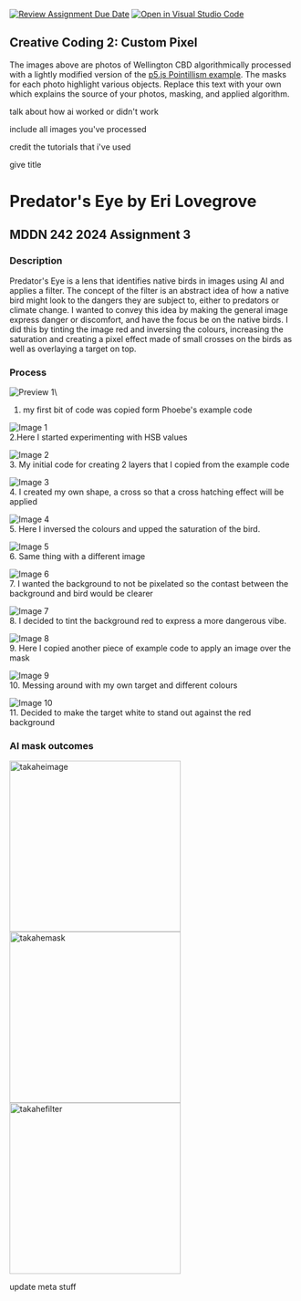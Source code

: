 [![Review Assignment Due Date](https://classroom.github.com/assets/deadline-readme-button-24ddc0f5d75046c5622901739e7c5dd533143b0c8e959d652212380cedb1ea36.svg)](https://classroom.github.com/a/ex6pWDJu)
[![Open in Visual Studio Code](https://classroom.github.com/assets/open-in-vscode-718a45dd9cf7e7f842a935f5ebbe5719a5e09af4491e668f4dbf3b35d5cca122.svg)](https://classroom.github.com/online_ide?assignment_repo_id=14994611&assignment_repo_type=AssignmentRepo)
## Creative Coding 2: Custom Pixel

The images above are photos of Wellington CBD algorithmically processed with a lightly modified version of the [p5.js Pointillism example](https://p5js.org/examples/image-pointillism.html). The masks for each photo highlight various objects. Replace this text with your own which explains the source of your photos, masking, and applied algorithm.




talk about how ai worked or didn't work

include all images you've processed

credit the tutorials that i've used 

give title 

# Predator's Eye by Eri Lovegrove
## MDDN 242 2024 Assignment 3

### Description
Predator's Eye is a lens that identifies native birds in images using AI and applies a filter. The concept of the filter is an abstract idea of how a native bird might look to the dangers they are subject to, either to predators or climate change. I wanted to convey this idea by making the general image express danger or discomfort, and have the focus be on the native birds. I did this by tinting the image red and inversing the colours, increasing the saturation and creating a pixel effect made of small crosses on the birds as well as overlaying a target on top. 

### Process
![Preview 1](preview1.jpg)\
1. my first bit of code was copied form Phoebe's example code

![Image 1](preview2.jpg)\
2.Here I started experimenting with HSB values

![Image 2](preview3.jpg)\
 3. My initial code for creating 2 layers that I copied from the example code

![Image 3](preview4.jpg)\
 4. I created my own shape, a cross so that a cross hatching effect will be applied

![Image 4](preview5.jpg)\
 5. Here I inversed the colours and upped the saturation of the bird.

![Image 5](preview6.jpg)\
 6. Same thing with a different image

![Image 6](preview7.jpg)\
 7. I wanted the background to not be pixelated so the contast between the background and bird would be clearer

![Image 7](preview8.jpg)\
 8. I decided to tint the background red to express a more dangerous vibe.

![Image 8](preview9.jpg)\
 9. Here I copied another piece of example code to apply an image over the mask

![Image 9](preview10.jpg)\
 10. Messing around with my own target and different colours

![Image 10](preview11.jpg)\
 11. Decided to make the target white to stand out against the red background

### AI mask outcomes
<img src="input_4.jpg" alt="takaheimage" width="300"/><img src="mask_4.png" alt="takahemask" width="300"/><img src="output_5.png" alt="takahefilter" width="300"/>


update meta stuff